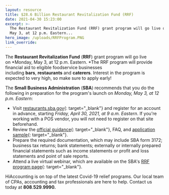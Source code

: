 ```yaml
---
layout: resource
title: $28.6 Billion Restaurant Revitalization Fund (RRF)
date: 2021-04-30 15:23:00
excerpt: >-
  The Restaurant Revitalization Fund (RRF) grant program will go live on Monday,
  May 3, at 12 p.m. Eastern...
hero_image: /uploads/RRFProgram.PNG
link_override:
---
```


The&nbsp;**Restaurant Revitalization Fund**&nbsp;(**RRF**) grant program will go live on&nbsp;*Monday, May 3, at 12 p.m. Eastern.&nbsp;*The RRF program will provide financial aid to eligible foodservice businesses including&nbsp;**bars**,&nbsp;**restaurants**&nbsp;and&nbsp;**caterers**. Interest in the program is expected to very high, so make sure to apply early\!

The&nbsp;**Small Business Administration**&nbsp;(**SBA**) recommends that you do the following in preparation for the program's launch on&nbsp;*Monday, May 3, at 12 p.m. Eastern*\:

* Visit&nbsp;[restaurants.sba.gov](https://restaurants.sba.gov/){: target="_blank"}&nbsp;and register for an account in advance, starting&nbsp;*Friday, April 30, 2021, at 9 a.m. Eastern*. If you're working with a POS vendor, you will not need to register on that site beforehand.&nbsp;
* Review the&nbsp;[official guidance](https://www.sba.gov/funding-programs/loans/covid-19-relief-options/restaurant-revitalization-fund){: target="_blank"}, FAQ, and&nbsp;[application sample](https://www.sba.gov/document/sba-form-3172-restaurant-revitalization-funding-application-sample){: target="_blank"}.
* Prepare the required documentation, which may include SBA form 3172; business tax returns; bank statements; externally or internally prepared financial statements such as income statements or profit and loss statements and point of sale reports.
* Attend a live virtual webinar, which are available on the SBA's&nbsp;[RRF program page](https://www.sba.gov/funding-programs/loans/covid-19-relief-options/restaurant-revitalization-fund#section-header-3){: target="_blank"}.

HiAccounting is on top of the latest Covid-19 relief programs. Our local team of CPAs, accounting and tax professionals are here to help. Contact us today at **808**.**529**.**9990\.**
